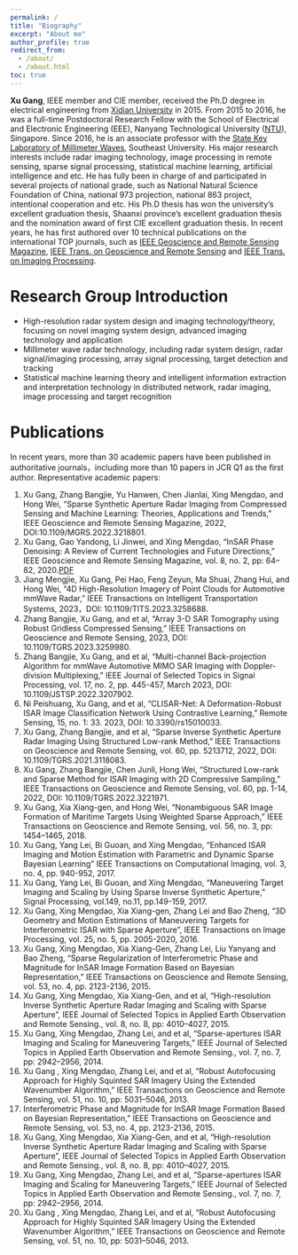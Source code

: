 ```yaml
---
permalink: /
title: "Biography"
excerpt: "About me"
author_profile: true
redirect_from:
  - /about/
  - /about.html
toc: true
---
```


**Xu Gang**, IEEE member and CIE member, received the Ph.D degree in electrical engineering from [Xidian University](https://www.xidian.edu.cn) in 2015. From 2015 to 2016, he was a full-time Postdoctoral Research Fellow with the School of Electrical and Electronic Engineering (EEE), Nanyang Technological University ([NTU](https://www.ntu.edu.sg)), Singapore. Since 2016, he is an associate professor with the [State Key Laboratory of Millimeter Waves](https://mmw.seu.edu.cn), Southeast University. His major research interests include radar imaging technology, image processing in remote sensing, sparse signal processing, statistical machine learning, artificial intelligence and etc. He has fully been in charge of and participated in several projects of national grade, such as National Natural Science Foundation of China, national 973 projection, national 863 project, intentional cooperation and etc. His Ph.D thesis has won the university’s excellent graduation thesis, Shaanxi province’s excellent graduation thesis and the nomination award of first CIE excellent graduation thesis. In recent years, he has first authored over 10 technical publications on the international TOP journals, such as [IEEE Geoscience and Remote Sensing Magazine](https://ieeexplore.ieee.org/xpl/RecentIssue.jsp?punumber=6245518), [IEEE Trans. on Geoscience and Remote Sensing](https://ieeexplore.ieee.org/xpl/RecentIssue.jsp?punumber=36) and [IEEE Trans. on Imaging Processing](https://ieeexplore.ieee.org/xpl/RecentIssue.jsp?punumber=83).

Research Group Introduction
======

* High-resolution radar system design and imaging technology/theory, focusing on novel imaging system design, advanced imaging technology and application
* Millimeter wave radar technology, including radar system design, radar signal/imaging processing, array signal processing, target detection and tracking
* Statistical machine learning theory and intelligent information extraction and interpretation technology in distributed network, radar imaging, image processing and target recognition

Publications
======
In recent years, more than 30 academic papers have been published in authoritative journals，including more than 10 papers in JCR Q1 as the first author. Representative academic papers:
1. Xu Gang, Zhang Bangjie, Yu Hanwen, Chen Jianlai, Xing Mengdao, and Hong Wei, “Sparse Synthetic Aperture Radar Imaging from Compressed Sensing and Machine Learning: Theories, Applications and Trends,” IEEE Geoscience and Remote Sensing Magazine, 2022, DOI:10.1109/MGRS.2022.3218801.
<a href="https://ieeexplore.ieee.org/document/9968096"><i class="fas fa-fw fa-file-pdf zoom" aria-hidden="true"></i></a>
<a href="https://ieeexplore.ieee.org/stamp/stamp.jsp?tp=&arnumber=9968096"><i class="fas fa-fw fa-link zoom" aria-hidden="true"></i></a>
2. Xu Gang, Gao Yandong, Li Jinwei, and Xing Mengdao, “InSAR Phase Denoising: A Review of Current Technologies and Future Directions,” IEEE Geoscience and Remote Sensing Magazine, vol. 8, no. 2, pp: 64–82, 2020.[PDF](https://ieeexplore.ieee.org/document/8986611)
3. Jiang Mengjie, Xu Gang, Pei Hao, Feng Zeyun, Ma Shuai, Zhang Hui, and Hong Wei, “4D High-Resolution Imagery of Point Clouds for Automotive mmWave Radar,” IEEE Transactions on Intelligent Transportation Systems, 2023，DOI: 10.1109/TITS.2023.3258688.
4. Zhang Bangjie, Xu Gang, and et al, “Array 3-D SAR Tomography using Robust Gridless Compressed Sensing,” IEEE Transactions on Geoscience and Remote Sensing, 2023, DOI: 10.1109/TGRS.2023.3259980.
5. Zhang Bangjie, Xu Gang, and et al, “Multi-channel Back-projection Algorithm for mmWave Automotive MIMO SAR Imaging with Doppler-division Multiplexing,” IEEE Journal of Selected Topics in Signal Processing, vol. 17, no. 2, pp. 445-457, March 2023, DOI: 10.1109/JSTSP.2022.3207902.
6. Ni Peishuang, Xu Gang, and et al, “CLISAR-Net: A Deformation-Robust ISAR Image Classification Network Using Contrastive Learning,” Remote Sensing, 15, no. 1: 33. 2023, DOI: 10.3390/rs15010033.
7. Xu Gang, Zhang Bangjie, and et al, “Sparse Inverse Synthetic Aperture Radar Imaging Using Structured Low-rank Method,” IEEE Transactions on Geoscience and Remote Sensing, vol. 60, pp. 5213712, 2022, DOI: 10.1109/TGRS.2021.3118083.
8. Xu Gang, Zhang Bangjie, Chen Junli, Hong Wei, “Structured Low-rank and Sparse Method for ISAR Imaging with 2D Compressive Sampling,” IEEE Transactions on Geoscience and Remote Sensing, vol. 60, pp. 1-14, 2022, DOI: 10.1109/TGRS.2022.3221971.
9. Xu Gang, Xia Xiang-gen, and Hong Wei, “Nonambiguous SAR Image Formation of Maritime Targets Using Weighted Sparse Approach,” IEEE Transactions on Geoscience and Remote Sensing, vol. 56, no. 3, pp: 1454–1465, 2018.
10. Xu Gang, Yang Lei, Bi Guoan, and Xing Mengdao, “Enhanced ISAR Imaging and Motion Estimation with Parametric and Dynamic Sparse Bayesian Learning” IEEE Transactions on Computational Imaging, vol. 3, no. 4, pp. 940-952, 2017.
11. Xu Gang, Yang Lei, Bi Guoan, and Xing Mengdao, “Maneuvering Target Imaging and Scaling by Using Sparse Inverse Synthetic Aperture,” Signal Processing, vol.149, no.11, pp.149-159, 2017.
12. Xu Gang, Xing Mengdao, Xia Xiang-gen, Zhang Lei and Bao Zheng, “3D Geometry and Motion Estimations of Maneuvering Targets for Interferometric ISAR with Sparse Aperture”, IEEE Transactions on Image Processing, vol. 25, no. 5, pp. 2005-2020, 2016.
13. Xu Gang, Xing Mengdao, Xia Xiang-Gen, Zhang Lei, Liu Yanyang and Bao Zheng, “Sparse Regularization of Interferometric Phase and Magnitude for InSAR Image Formation Based on Bayesian Representation,” IEEE Transactions on Geoscience and Remote Sensing, vol. 53, no. 4, pp. 2123-2136, 2015.
14. Xu Gang, Xing Mengdao, Xia Xiang-Gen, and et al, “High-resolution Inverse Synthetic Aperture Radar Imaging and Scaling with Sparse Aperture”, IEEE Journal of Selected Topics in Applied Earth Observation and Remote Sensing., vol. 8, no. 8, pp: 4010–4027, 2015.
15. Xu Gang, Xing Mengdao, Zhang Lei, and et al, “Sparse-apertures ISAR Imaging and Scaling for Maneuvering Targets,” IEEE Journal of Selected Topics in Applied Earth Observation and Remote Sensing., vol. 7, no. 7, pp: 2942–2956, 2014.
16. Xu Gang , Xing Mengdao, Zhang Lei, and et al, “Robust Autofocusing Approach for Highly Squinted SAR Imagery Using the Extended Wavenumber Algorithm,” IEEE Transactions on Geoscience and Remote Sensing, vol. 51, no. 10, pp: 5031–5046, 2013.
17. Interferometric Phase and Magnitude for InSAR Image Formation Based on Bayesian Representation,” IEEE Transactions on Geoscience and Remote Sensing, vol. 53, no. 4, pp. 2123-2136, 2015.
18. Xu Gang, Xing Mengdao, Xia Xiang-Gen, and et al, “High-resolution Inverse Synthetic Aperture Radar Imaging and Scaling with Sparse Aperture”, IEEE Journal of Selected Topics in Applied Earth Observation and Remote Sensing., vol. 8, no. 8, pp: 4010–4027, 2015.
19. Xu Gang, Xing Mengdao, Zhang Lei, and et al, “Sparse-apertures ISAR Imaging and Scaling for Maneuvering Targets,” IEEE Journal of Selected Topics in Applied Earth Observation and Remote Sensing., vol. 7, no. 7, pp: 2942–2956, 2014.
20. Xu Gang , Xing Mengdao, Zhang Lei, and et al, “Robust Autofocusing Approach for Highly Squinted SAR Imagery Using the Extended Wavenumber Algorithm,” IEEE Transactions on Geoscience and Remote Sensing, vol. 51, no. 10, pp: 5031–5046, 2013.

